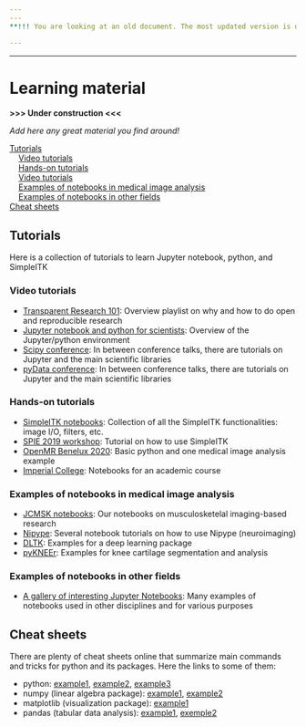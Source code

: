 ```yaml
---
---
**!!! You are looking at an old document. The most updated version is on our [website](https://jcmsk.github.io/learning.html) !!!**

---
```

---


# Learning material

**>>> Under construction <<<**

*Add here any great material you find around!*

[Tutorials](#Tutorials)     
&nbsp; &nbsp; [Video tutorials](#Video-tutorials)  
&nbsp; &nbsp; [Hands-on tutorials](#Hands-on-tutorials)  
&nbsp; &nbsp; [Video tutorials](#Examples-of-notebooks-in-medical-image-analysis)  
&nbsp; &nbsp; [Examples of notebooks in medical image analysis](#Examples-of-notebooks-in-medical-image-analysis)  
&nbsp; &nbsp; [Examples of notebooks in other fields](#Examples-of-notebooks-in-other-fields)       
[Cheat sheets](#Cheat-sheets)


## Tutorials
Here is a collection of tutorials to learn Jupyter notebook, python, and SimpleITK

### Video tutorials
- [Transparent Research 101](https://www.youtube.com/playlist?list=PLj8QFvBykB7cdVPr6CY08UyPPPzy8R2Ar): Overview playlist on why and how to do open and reproducible research
- [Jupyter notebook and python for scientists](https://www.youtube.com/playlist?list=PLj8QFvBykB7fGEH274TlqhToqGd_Qxt1H): Overview of the Jupyter/python environment
- [Scipy conference](https://www.youtube.com/user/EnthoughtMedia/videos): In between conference talks, there are tutorials on Jupyter and the main scientific libraries
- [pyData conference](https://www.youtube.com/user/PyDataTV): In between conference talks, there are tutorials on Jupyter and the main scientific libraries

### Hands-on tutorials
- [SimpleITK notebooks](http://insightsoftwareconsortium.github.io/SimpleITK-Notebooks/): Collection of all the SimpleITK functionalities: image I/O, filters, etc. 
- [SPIE 2019 workshop](https://simpleitk.org/SPIE2019_COURSE/): Tutorial on how to use SimpleITK
- [OpenMR Benelux 2020](https://github.com/sbonaretti/2020_OpenMR_jupyter): Basic python and one medical image analysis example  
- [Imperial College](https://github.com/ozan-oktay/Medical-Image-Analysis-IPython-Tutorials): Notebooks for an academic course

### Examples of notebooks in medical image analysis  
- [JCMSK notebooks](https://github.com/JCMSK/nb_gallery): Our notebooks on musculosketelal imaging-based research  
- [Nipype](https://miykael.github.io/nipype_tutorial/): Several notebook tutorials on how to use Nipype (neuroimaging)
- [DLTK](https://github.com/DLTK/DLTK/tree/master/examples/tutorials): Examples for a deep learning package  
- [pyKNEEr](https://github.com/sbonaretti/pyKNEEr): Examples for knee cartilage segmentation and analysis

### Examples of notebooks in other fields 
- [A gallery of interesting Jupyter Notebooks](https://github.com/jupyter/jupyter/wiki/A-gallery-of-interesting-Jupyter-Notebooks): Many examples of notebooks used in other disciplines and for various purposes  


## Cheat sheets  
There are plenty of cheat sheets online that summarize main commands and tricks for python and its packages. Here the links to some of them:
- python: [example1](https://ehmatthes.github.io/pcc/cheatsheets/README.html), 
          [example2](https://s3.amazonaws.com/assets.datacamp.com/blog_assets/PythonForDataScience.pdf),
          [example3](https://s3.amazonaws.com/dq-blog-files/python-cheat-sheet-basic.pdf)  
- numpy (linear algebra package): [example1](https://s3.amazonaws.com/assets.datacamp.com/blog_assets/Numpy_Python_Cheat_Sheet.pdf),
                                  [example2](https://s3.amazonaws.com/dq-blog-files/numpy-cheat-sheet.pdf)
- matplotlib (visualization package): [example1](https://github.com/matplotlib/cheatsheets)
- pandas (tabular data analysis): [example1](https://s3.amazonaws.com/assets.datacamp.com/blog_assets/Python_Pandas_Cheat_Sheet_2.pdf), 
                                  [exemple2](https://drive.google.com/file/d/1UHK8wtWbADvHKXFC937IS6MTnlSZC_zB/view)
